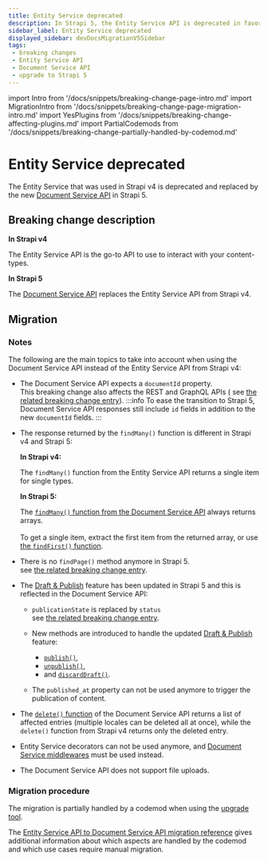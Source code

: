 ```yaml
---
title: Entity Service deprecated
description: In Strapi 5, the Entity Service API is deprecated in favor of the new Document Service API.
sidebar_label: Entity Service deprecated
displayed_sidebar: devDocsMigrationV5Sidebar
tags:
 - breaking changes
 - Entity Service API
 - Document Service API
 - upgrade to Strapi 5
---
```


import Intro from '/docs/snippets/breaking-change-page-intro.md'
import MigrationIntro from '/docs/snippets/breaking-change-page-migration-intro.md'
import YesPlugins from '/docs/snippets/breaking-change-affecting-plugins.md'
import PartialCodemods from '/docs/snippets/breaking-change-partially-handled-by-codemod.md'

# Entity Service deprecated

The Entity Service that was used in Strapi v4 is deprecated and replaced by the new [Document Service API](/dev-docs/api/document-service) in Strapi 5. <MigrationIntro/>

<YesPlugins/>
<PartialCodemods />

## Breaking change description

<SideBySideContainer>

<SideBySideColumn>

**In Strapi v4**

The Entity Service API is the go-to API to use to interact with your content-types.

</SideBySideColumn>

<SideBySideColumn>

**In Strapi 5**

The [Document Service API](/dev-docs/api/document-service) replaces the Entity Service API from Strapi v4.

</SideBySideColumn>

</SideBySideContainer>

## Migration

<MigrationIntro />

### Notes

The following are the main topics to take into account when using the Document Service API instead of the Entity Service API from Strapi v4:

* The Document Service API expects a `documentId` property.<br/>This breaking change also affects the REST and GraphQL APIs (<Icon name="arrow-fat-right" /> see [the related breaking change entry](/dev-docs/migration/v4-to-v5/breaking-changes/use-document-id)).
  :::info
  To ease the transition to Strapi 5, Document Service API responses still include `id` fields in addition to the new `documentId` fields.
  :::

* The response returned by the `findMany()` function is different in Strapi v4 and Strapi 5:
  <SideBySideContainer>
  <SideBySideColumn>
  
  **In Strapi v4:**

  The `findMany()` function from the Entity Service API returns a single item for single types.
  </SideBySideColumn>

  <SideBySideColumn>

  **In Strapi 5:**

  The [`findMany()` function from the Document Service API](/dev-docs/api/document-service#findmany) always returns arrays.<br/><br/>To get a single item, extract the first item from the returned array, or use [the `findFirst()` function](/dev-docs/api/document-service#findfirst).

  </SideBySideColumn>
  </SideBySideContainer>

* There is no `findPage()` method anymore in Strapi 5.<br/><Icon name="arrow-fat-right" /> see [the related breaking change entry](/dev-docs/migration/v4-to-v5/breaking-changes/no-find-page-in-document-service).

* The [Draft & Publish](/user-docs/content-manager/saving-and-publishing-content) feature has been updated in Strapi 5 and this is reflected in the Document Service API:
  - `publicationState` is replaced by `status`<br/><Icon name="arrow-fat-right" /> see [the related breaking change entry](/dev-docs/migration/v4-to-v5/breaking-changes/publication-state-removed).
  - New methods are introduced to handle the updated [Draft & Publish](/user-docs/content-manager/saving-and-publishing-content) feature:
    - [`publish()`](/dev-docs/api/document-service#publish),
    - [`unpublish()`](/dev-docs/api/document-service#unpublish),
    - and [`discardDraft()`](/dev-docs/api/document-service#discarddraft).

  - The `published_at` property can not be used anymore to trigger the publication of content.

* The [`delete()` function](/dev-docs/api/document-service#delete) of the Document Service API returns a list of affected entries (multiple locales can be deleted all at once), while the `delete()` function from Strapi v4 returns only the deleted entry.

* Entity Service decorators can not be used anymore, and [Document Service middlewares](/dev-docs/api/document-service/middlewares) must be used instead.

* The Document Service API does not support file uploads.


### Migration procedure

The migration is partially handled by a codemod when using the [upgrade tool](/dev-docs/upgrade-tool).

<Icon name="arrow-fat-right" /> The [Entity Service API to Document Service API migration reference](/dev-docs/migration/v4-to-v5/additional-resources/from-entity-service-to-document-service) gives additional information about which aspects are handled by the codemod and which use cases require manual migration.
